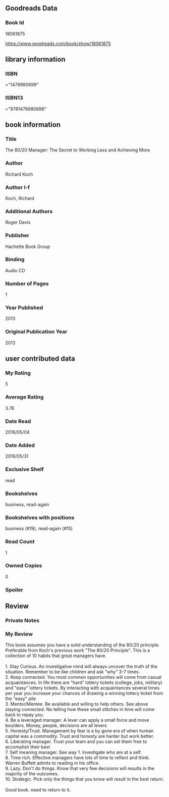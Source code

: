 <!-- This template shows how to bulk convert all columns of data into one markdown file -->
<!-- caveat: KeyError if there's a mismatch. Empty values output nothing -->

## Goodreads Data

### Book Id 

18061875

https://www.goodreads.com/book/show/18061875

## library information

### ISBN 
="1478980699"

### ISBN13 
="9781478980698"

## book information

### Title
The 80/20 Manager: The Secret to Working Less and Achieving More

### Author 
Richard Koch

### Author l-f 
Koch, Richard

### Additional Authors
Roger Davis

### Publisher 
Hachette Book Group

### Binding
Audio CD

### Number of Pages
1

### Year Published
2013

### Original Publication Year 
2013

## user contributed data

### My Rating
5

### Average Rating
3.76

### Date Read
2016/05/04

### Date Added
2016/05/31

### Exclusive Shelf
read

### Bookshelves
business, read-again

### Bookshelves with positions
business (#19), read-again (#15)

### Read Count
1

### Owned Copies
0

### Spoiler 


## Review

### Private Notes


### My Review
This book assumes you have a solid understanding of the 80/20 principle. Preferable from Koch's previous work "The 80/20 Principle". This is a collection of 10 habits that great managers have.<br/><br/>1. Stay Curious. An investigative mind will always uncover the truth of the situation. Remember to be like children and ask "why" 3-7 times.<br/>2. Keep connected. You most common opportunities will come from casual acquaintances. In life there are "hard" lottery tickets (college, jobs, military) and "easy" lottery tickets. By interacting with acquaintances several times per year you increase your chances of drawing a winning lottery ticket from the "easy" pile<br/>3. Mentor/Mentee. Be available and willing to help others. See above staying connected. No telling how these small stitches in time will come back to repay you.<br/>4. Be a leveraged manager. A lever can apply a small force and move boulders. Money, people, decisions are all levers<br/>5. Honesty/Trust. Management by fear is a by gone era of when human capital was a commodity. Trust and honesty are harder but work better.<br/>6. Liberating manager. Trust your team and you can set them free to accomplish their best<br/>7. Self meaning manager. See way 1. Investigate who are at a self.<br/>8. Time rich. Effective managers have lots of time to reflect and think. Warren Buffett admits to reading in his office.<br/>9. Lazy. Don't do things. Know that very few decisions will results in the majority of the outcomes.<br/>10. Strategic. Pick only the things that you know will result in the best return. <br/><br/>Good book. need to return to it.